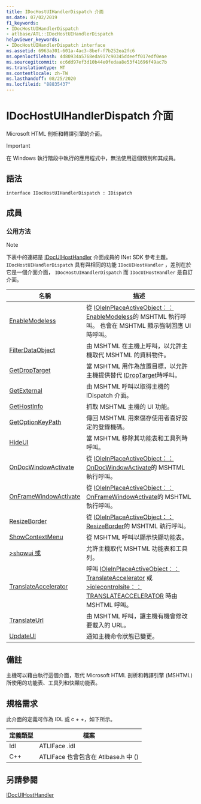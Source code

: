 ```yaml
---
title: IDocHostUIHandlerDispatch 介面
ms.date: 07/02/2019
f1_keywords:
- IDocHostUIHandlerDispatch
- atlbase/ATL::IDocHostUIHandlerDispatch
helpviewer_keywords:
- IDocHostUIHandlerDispatch interface
ms.assetid: 6963a301-601a-4ac3-8bef-f7b252ea2fc6
ms.openlocfilehash: 4d80934a5768eda917c90345ddeeff017edf0eae
ms.sourcegitcommit: ec6dd97ef3d10b44e0fedaa8e53f41696f49ac7b
ms.translationtype: MT
ms.contentlocale: zh-TW
ms.lasthandoff: 08/25/2020
ms.locfileid: "88835437"
---
```

# <a name="idochostuihandlerdispatch-interface"></a>IDocHostUIHandlerDispatch 介面

Microsoft HTML 剖析和轉譯引擎的介面。

> [!IMPORTANT]
> 在 Windows 執行階段中執行的應用程式中，無法使用這個類別和其成員。

## <a name="syntax"></a>語法

```
interface IDocHostUIHandlerDispatch : IDispatch
```

## <a name="members"></a>成員

### <a name="public-methods"></a>公用方法

> [!NOTE]
> 下表中的連結是 [IDocUIHostHandler](/previous-versions/windows/internet-explorer/ie-developer/platform-apis/aa753260\(v=vs.85\)) 介面成員的 INet SDK 參考主題。 `IDocHostUIHandlerDispatch` 具有與相同的功能 `IDocUIHostHandler` ，差別在於它是一個介面介面， `IDocHostUIHandlerDispatch` 而 `IDocUIHostHandler` 是自訂介面。

|名稱|描述|
|-|-|
|[EnableModeless](/previous-versions/windows/internet-explorer/ie-developer/platform-apis/aa753253\(v=vs.85\))|從 [IOleInPlaceActiveObject：： EnableModeless](/windows/win32/api/oleidl/nf-oleidl-ioleinplaceactiveobject-enablemodeless)的 MSHTML 執行呼叫。 也會在 MSHTML 顯示強制回應 UI 時呼叫。|
|[FilterDataObject](/previous-versions/windows/internet-explorer/ie-developer/platform-apis/aa753254\(v=vs.85\))|由 MSHTML 在主機上呼叫，以允許主機取代 MSHTML 的資料物件。|
|[GetDropTarget](/previous-versions/windows/internet-explorer/ie-developer/platform-apis/aa753255\(v=vs.85\))|當 MSHTML 用作為放置目標，以允許主機提供替代 [IDropTarget](/windows/win32/api/oleidl/nn-oleidl-idroptarget)時呼叫。|
|[GetExternal](/previous-versions/windows/internet-explorer/ie-developer/platform-apis/aa753256\(v=vs.85\))|由 MSHTML 呼叫以取得主機的 IDispatch 介面。|
|[GetHostInfo](/previous-versions/windows/internet-explorer/ie-developer/platform-apis/aa753257\(v=vs.85\))|抓取 MSHTML 主機的 UI 功能。|
|[GetOptionKeyPath](/previous-versions/windows/internet-explorer/ie-developer/platform-apis/aa753258\(v=vs.85\))|傳回 MSHTML 用來儲存使用者喜好設定的登錄機碼。|
|[HideUI](/previous-versions/windows/internet-explorer/ie-developer/platform-apis/aa753259\(v=vs.85\))|當 MSHTML 移除其功能表和工具列時呼叫。|
|[OnDocWindowActivate](/previous-versions/windows/internet-explorer/ie-developer/platform-apis/aa753261\(v=vs.85\))|從 [IOleInPlaceActiveObject：： OnDocWindowActivate](/windows/win32/api/oleidl/nf-oleidl-ioleinplaceactiveobject-ondocwindowactivate)的 MSHTML 執行呼叫。|
|[OnFrameWindowActivate](/previous-versions/windows/internet-explorer/ie-developer/platform-apis/aa753262\(v=vs.85\))|從 [IOleInPlaceActiveObject：： OnFrameWindowActivate](/windows/win32/api/oleidl/nf-oleidl-ioleinplaceactiveobject-onframewindowactivate)的 MSHTML 執行呼叫。|
|[ResizeBorder](/previous-versions/windows/internet-explorer/ie-developer/platform-apis/aa753263\(v=vs.85\))|從 [IOleInPlaceActiveObject：： ResizeBorder](/windows/win32/api/oleidl/nf-oleidl-ioleinplaceactiveobject-resizeborder)的 MSHTML 執行呼叫。|
|[ShowContextMenu](/previous-versions/windows/internet-explorer/ie-developer/platform-apis/aa753264\(v=vs.85\))|從 MSHTML 呼叫以顯示快顯功能表。|
|[>showui 或](/previous-versions/windows/internet-explorer/ie-developer/platform-apis/aa753265\(v=vs.85\))|允許主機取代 MSHTML 功能表和工具列。|
|[TranslateAccelerator](/previous-versions/windows/internet-explorer/ie-developer/platform-apis/aa753266\(v=vs.85\))|呼叫 [IOleInPlaceActiveObject：： TranslateAccelerator](/windows/win32/api/oleidl/nf-oleidl-ioleinplaceactiveobject-translateaccelerator) 或 [>iolecontrolsite：： TRANSLATEACCELERATOR](/windows/win32/api/ocidl/nf-ocidl-iolecontrolsite-translateaccelerator) 時由 MSHTML 呼叫。|
|[TranslateUrl](/previous-versions/windows/internet-explorer/ie-developer/platform-apis/aa753267\(v=vs.85\))|由 MSHTML 呼叫，讓主機有機會修改要載入的 URL。|
|[UpdateUI](/previous-versions/windows/internet-explorer/ie-developer/platform-apis/aa753268\(v=vs.85\))|通知主機命令狀態已變更。|

## <a name="remarks"></a>備註

主機可以藉由執行這個介面，取代 Microsoft HTML 剖析和轉譯引擎 (MSHTML) 所使用的功能表、工具列和快顯功能表。

## <a name="requirements"></a>規格需求

此介面的定義可作為 IDL 或 c + +，如下所示。

|定義類型|檔案|
|---------------------|----------|
|Idl|ATLIFace .idl|
|C++|ATLIFace 也會包含在 Atlbase.h 中 () |

## <a name="see-also"></a>另請參閱

[IDocUIHostHandler](/previous-versions/windows/internet-explorer/ie-developer/platform-apis/aa753260\(v=vs.85\))
